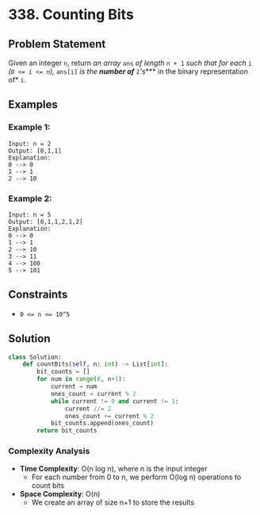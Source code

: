# 338. Counting Bits

## Problem Statement

Given an integer `n`, return *an array* `ans` *of length* `n + 1` *such that for each* `i` *(`0 <= i <= n`),* `ans[i]` *is the **number of** *`1`*'s**** in the binary representation of* `i`.

## Examples

### Example 1:
```
Input: n = 2
Output: [0,1,1]
Explanation:
0 --> 0
1 --> 1
2 --> 10
```

### Example 2:
```
Input: n = 5
Output: [0,1,1,2,1,2]
Explanation:
0 --> 0
1 --> 1
2 --> 10
3 --> 11
4 --> 100
5 --> 101
```

## Constraints
* `0 <= n <= 10^5`

## Solution

```python
class Solution:
    def countBits(self, n: int) -> List[int]:
        bit_counts = []
        for num in range(0, n+1):
            current = num
            ones_count = current % 2
            while current != 0 and current != 1:
                current //= 2
                ones_count += current % 2
            bit_counts.append(ones_count)
        return bit_counts
```

### Complexity Analysis
- **Time Complexity**: O(n log n), where n is the input integer
  - For each number from 0 to n, we perform O(log n) operations to count bits
- **Space Complexity**: O(n)
  - We create an array of size n+1 to store the results
